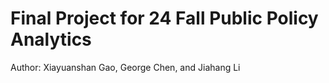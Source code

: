 # Final Project for 24 Fall Public Policy Analytics
Author: Xiayuanshan Gao, George Chen, and Jiahang Li
